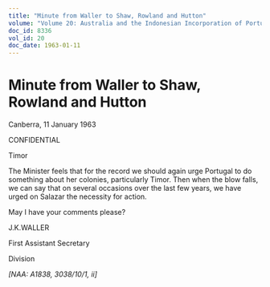 ```yaml
---
title: "Minute from Waller to Shaw, Rowland and Hutton"
volume: "Volume 20: Australia and the Indonesian Incorporation of Portuguese Timor, 1974-1976"
doc_id: 8336
vol_id: 20
doc_date: 1963-01-11
---
```


# Minute from Waller to Shaw, Rowland and Hutton

Canberra, 11 January 1963

CONFIDENTIAL

Timor

The Minister feels that for the record we should again urge Portugal to do something about her colonies, particularly Timor. Then when the blow falls, we can say that on several occasions over the last few years, we have urged on Salazar the necessity for action.

May I have your comments please?

J.K.WALLER

First Assistant Secretary

Division 

_[NAA: A1838, 3038/10/1, ii]_
